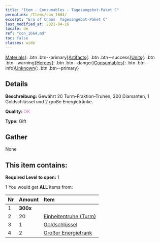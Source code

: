 ```yaml
---
title: "Item - Consumables - Tagesangebot-Paket C"
permalink: /Items/con_1664/
excerpt: "Era of Chaos  Tagesangebot-Paket C"
last_modified_at: 2021-04-16
locale: de
ref: "con_1664.md"
toc: false
classes: wide
---
```

 [Materials](/de/Items/){: .btn .btn--primary}[Artifacts](/de/Items/Artifacts/){: .btn .btn--success}[Units](/de/Items/Units/){: .btn .btn--warning}[Heroes](/de/Items/Heroes/){: .btn .btn--danger}[Consumables](/de/Items/Consumables/){: .btn .btn--info}[Unknown](/de/Items/Unknown/){: .btn .btn--primary}

## Details
 **Beschreibung:** Gewährt 20 Turm-Fraktion-Truhen, 300 Diamanten, 1 Goldschlüssel und 2 große Energietränke.

 **Quality:** <span style="color: #DA70D6">OK</span>

 **Type:** Gift

## Gather

  None

## This item contains:

 **Required Level to open:** 1

 1 You would get **ALL** items  from:

  | Nr | Amount |     Item    |
  |:---|:-------|:------------|
  | 1 |  **300x** | <i class="fas fa-gem"/> |  | 
  | 2 | 20 | [Einheitentruhe (Turm)](/de/Items/con_1274/) |  | 
  | 3 | 1 | [Goldschlüssel](/de/Items/con_783/) |  | 
  | 4 | 2 | [Großer Energietrank](/de/Items/con_706/) |  | 
